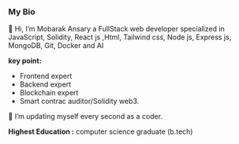 ### My Bio

👋 Hi, I’m Mobarak Ansary a FullStack
web developer specialized in JavaScript, Solidity, React js ,Html, Tailwind css, Node js, Express js, MongoDB, Git, Docker and AI 

**key point:**
- Frontend expert
- Backend expert
- Blockchain expert
- Smart contrac auditor/Solidity web3. 

 💞️ I’m updating myself every second as a coder. 

**Highest Education :** 
computer science graduate (b.tech) 

